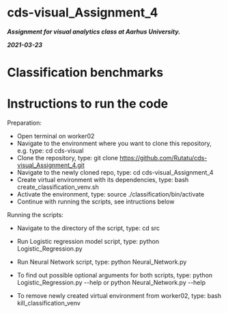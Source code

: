 # cds-visual_Assignment_4


***Assignment for visual analytics class at Aarhus University.***

***2021-03-23***


# Classification benchmarks






# Instructions to run the code


Preparation:

 - Open terminal on worker02
 - Navigate to the environment where you want to clone this repository, e.g. type: cd cds-visual
 - Clone the repository, type: git clone https://github.com/Rutatu/cds-visual_Assignment_4.git
 - Navigate to the newly cloned repo, type: cd cds-visual_Assignment_4
 - Create virtual environment with its dependencies, type: bash create_classification_venv.sh
 - Activate the environment, type: source ./classification/bin/activate
 - Continue with running the scripts, see intructions below

Running the scripts:

 - Navigate to the directory of the script, type: cd src
 - Run Logistic regression model script, type:  python Logistic_Regression.py
 - Run Neural Network script, type: python Neural_Network.py
 - To find out possible optional arguments for both scripts, type: python Logistic_Regression.py --help   or   python Neural_Network.py --help

 - To remove newly created virtual environment from worker02, type: bash kill_classification_venv




